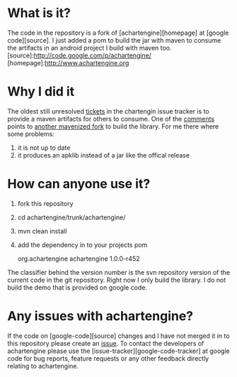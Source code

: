 # What is it?
The code in the repository is a fork of [achartengine][homepage] at [google code][source].
I just added a pom to build the jar with maven to consume the artifacts in an android project I build with maven too.
[source]:http://code.google.com/p/achartengine/
[homepage]:http://www.achartengine.org

# Why I did it
The oldest still unresolved [tickets][ticket] in the chartengin issue tracker is to provide a maven artifacts for others to consume.
One of the [comments][comment] points to [another mavenized fork][old fork] to build the library.
For me there where some problems:  

1. it is not up to date  
2. it produces an apklib instead of a jar like the offical release

[ticket]: http://code.google.com/p/achartengine/issues/detail?id=4
[comment]: http://code.google.com/p/achartengine/issues/detail?id=4#c14
[old fork]: https://github.com/jondwillis/AChartEngine

# How can anyone use it?
1. fork this repository
2. cd achartengine/trunk/achartengine/
3. mvn clean install
4. add the dependency in to your projects pom

    <dependency>
        <groupId>org.achartengine</groupId>
        <artifactId>achartengine</artifactId>
        <version>1.0.0-r452</version>
    </dependency>

The classifier behind the version number is the svn repository version of the current code in the git repository.
Right now I only build the library. I do not build the demo that is provided on google code.


# Any issues with achartengine?
If the code on [google-code][source] changes and I have not merged it in to this repository please create an [issue][my issue tracker].
To contact the developers of achartengine please use the [issue-tracker][google-code-tracker] at google code for bug reports, feature requests or any other feedback directly relating to achartengine.

[my issue tracker]:https://github.com/signed/achartengine/issues
[google-code-gracker]:http://code.google.com/p/achartengine/issues/list